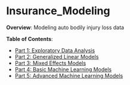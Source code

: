 # Insurance_Modeling
<b>Overview</b>: Modeling auto bodily injury loss data

<b>Table of Contents</b>:
- <a href="https://github.com/sterling19/Insurance_Modeling/blob/master/part01.ipynb">Part 1: Exploratory Data Analysis </a>
- <a href="https://github.com/sterling19/Insurance_Modeling/blob/master/part02.ipynb"> Part 2: Generalized Linear Models </a>
- <a href="https://github.com/sterling19/Insurance_Modeling/blob/master/part03.ipynb"> Part 3: Mixed Effects Models </a>
- <a href="https://github.com/sterling19/Insurance_Modeling/blob/master/part04.ipynb">Part 4: Basic Machine Learning Models </a>
- <a href="https://github.com/sterling19/Insurance_Modeling/blob/master/part05.ipynb">Part 5: Advanced Machine Learning Models </a>
